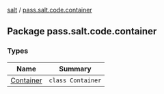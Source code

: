 [salt](../index.md) / [pass.salt.code.container](./index.md)

## Package pass.salt.code.container

### Types

| Name | Summary |
|---|---|
| [Container](-container/index.md) | `class Container` |
